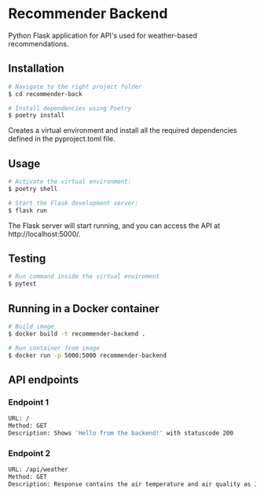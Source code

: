 # Recommender Backend

Python Flask application for API's used for weather-based recommendations.

## Installation

```bash
# Navigate to the right project folder
$ cd recommender-back

# Install dependencies using Poetry
$ poetry install
```
Creates a virtual environment and install all the required dependencies defined in the pyproject.toml file.

## Usage
```bash
# Activate the virtual environment:
$ poetry shell

# Start the Flask development server:
$ flask run
```
The Flask server will start running, and you can access the API at http://localhost:5000/.

## Testing
```bash
# Run command inside the virtual enviroment
$ pytest
```

## Running in a Docker container

```bash 
# Build image
$ docker build -t recommender-backend .

# Run container from image
$ docker run -p 5000:5000 recommender-backend
```

## API endpoints

### Endpoint 1

```bash
URL: /
Method: GET
Description: Shows 'Hello from the backend!' with statuscode 200
```

### Endpoint 2
```bash
URL: /api/weather
Method: GET
Description: Response contains the air temperature and air quality as JSON
```


